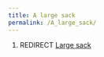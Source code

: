 ```yaml
---
title: A large sack
permalink: /A_large_sack/
---
```


1.  REDIRECT [Large sack](Large_sack "wikilink")
